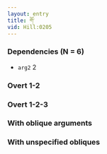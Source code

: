 ```yaml
---
layout: entry
title: གོ་
vid: Hill:0205
---
```

### Dependencies (N = 6)
* `arg2` 2


### Overt 1-2


### Overt 1-2-3


### With oblique arguments


### With unspecified obliques
